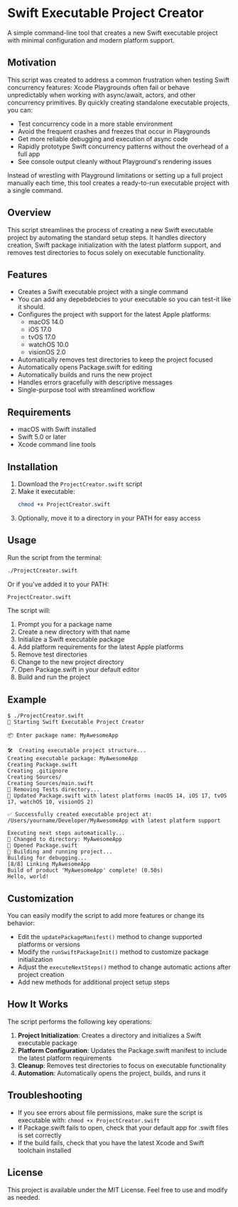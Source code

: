 # Swift Executable Project Creator

A simple command-line tool that creates a new Swift executable project with minimal configuration and modern platform support.

## Motivation

This script was created to address a common frustration when testing Swift concurrency features: Xcode Playgrounds often fail or behave unpredictably when working with async/await, actors, and other concurrency primitives. By quickly creating standalone executable projects, you can:

- Test concurrency code in a more stable environment
- Avoid the frequent crashes and freezes that occur in Playgrounds
- Get more reliable debugging and execution of async code
- Rapidly prototype Swift concurrency patterns without the overhead of a full app
- See console output cleanly without Playground's rendering issues

Instead of wrestling with Playground limitations or setting up a full project manually each time, this tool creates a ready-to-run executable project with a single command.

## Overview

This script streamlines the process of creating a new Swift executable project by automating the standard setup steps. It handles directory creation, Swift package initialization with the latest platform support, and removes test directories to focus solely on executable functionality.

## Features

- Creates a Swift executable project with a single command
- You can add any depebdebcies to your executable so you can test-it like it should.
- Configures the project with support for the latest Apple platforms:
  - macOS 14.0
  - iOS 17.0
  - tvOS 17.0
  - watchOS 10.0
  - visionOS 2.0
- Automatically removes test directories to keep the project focused
- Automatically opens Package.swift for editing
- Automatically builds and runs the new project
- Handles errors gracefully with descriptive messages
- Single-purpose tool with streamlined workflow

## Requirements

- macOS with Swift installed
- Swift 5.0 or later
- Xcode command line tools

## Installation

1. Download the `ProjectCreator.swift` script
2. Make it executable:
   ```bash
   chmod +x ProjectCreator.swift
   ```
3. Optionally, move it to a directory in your PATH for easy access

## Usage

Run the script from the terminal:

```bash
./ProjectCreator.swift
```

Or if you've added it to your PATH:

```bash
ProjectCreator.swift
```

The script will:
1. Prompt you for a package name
2. Create a new directory with that name
3. Initialize a Swift executable package
4. Add platform requirements for the latest Apple platforms
5. Remove test directories
6. Change to the new project directory
7. Open Package.swift in your default editor
8. Build and run the project

## Example

```
$ ./ProjectCreator.swift
🚀 Starting Swift Executable Project Creator

📦 Enter package name: MyAwesomeApp

🛠  Creating executable project structure...
Creating executable package: MyAwesomeApp
Creating Package.swift
Creating .gitignore
Creating Sources/
Creating Sources/main.swift
🧹 Removing Tests directory...
📄 Updated Package.swift with latest platforms (macOS 14, iOS 17, tvOS 17, watchOS 10, visionOS 2)

✅ Successfully created executable project at: /Users/yourname/Developer/MyAwesomeApp with latest platform support

Executing next steps automatically...
📂 Changed to directory: MyAwesomeApp
📄 Opened Package.swift
🚀 Building and running project...
Building for debugging...
[8/8] Linking MyAwesomeApp
Build of product 'MyAwesomeApp' complete! (0.50s)
Hello, world!
```

## Customization

You can easily modify the script to add more features or change its behavior:

- Edit the `updatePackageManifest()` method to change supported platforms or versions
- Modify the `runSwiftPackageInit()` method to customize package initialization
- Adjust the `executeNextSteps()` method to change automatic actions after project creation
- Add new methods for additional project setup steps

## How It Works

The script performs the following key operations:

1. **Project Initialization**: Creates a directory and initializes a Swift executable package
2. **Platform Configuration**: Updates the Package.swift manifest to include the latest platform requirements
3. **Cleanup**: Removes test directories to focus on executable functionality
4. **Automation**: Automatically opens the project, builds, and runs it

## Troubleshooting

- If you see errors about file permissions, make sure the script is executable with: `chmod +x ProjectCreator.swift`
- If Package.swift fails to open, check that your default app for .swift files is set correctly
- If the build fails, check that you have the latest Xcode and Swift toolchain installed

## License

This project is available under the MIT License. Feel free to use and modify as needed.
